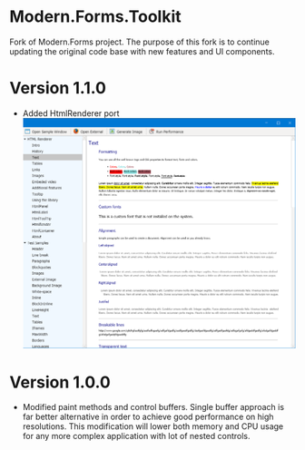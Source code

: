 # Modern.Forms.Toolkit

Fork of Modern.Forms project.
The purpose of this fork is to continue updating the original code base with new features and UI components.


# Version 1.1.0
- Added HtmlRenderer port
![image description](img/htmlrenderer.png)

# Version 1.0.0
- Modified paint methods and control buffers. Single buffer approach is far better alternative in order to achieve good performance on high resolutions. This modification will lower both memory and CPU usage for any more complex application with lot of nested controls.
